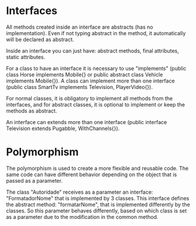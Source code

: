 # Interfaces

All methods created inside an interface are abstracts (has no implementation). Even if not typing abstract in the method, it automatically will be declared as abstract. 

Inside an interface you can just have: abstract methods, final attributes, static attributes.

For a class to have an interface it is necessary to use "implements" (public class Horse implements Mobile{} or public abstract class Vehicle implements Mobile{}). A class can implement more than one interface (public class SmartTv implements Television, PlayerVideo{}).

For normal classes, it is obligatory to implement all methods from the interfaces, and for abstract classes, it is optional to implement or keep the methods as abstract.

An interface can extends more than one interface (public interface Television extends Pugabble, WithChannels{}).

# Polymorphism

The polymorphism is used to create a more flexible and reusable code. The same code can have different behavior depending on the object that is passed as a parameter.

The class "Autoridade" receives as a parameter an interface: "FormatadorNome" that is implemented by 3 classes. This interface defines the abstract method: "formatarNome", that is implemented differently by the classes. So this parameter behaves differently, based on which class is set as a parameter due to the modification in the common method. 

